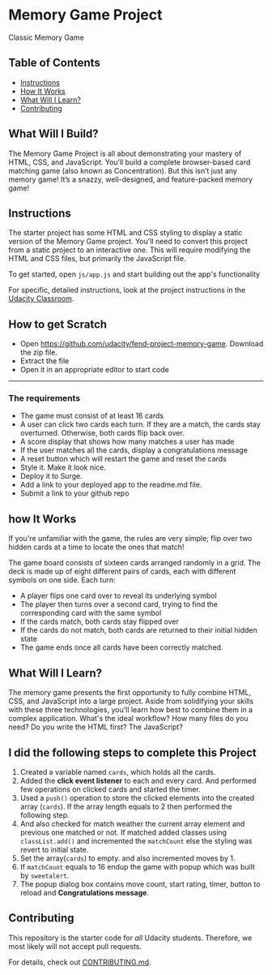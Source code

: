 # Memory Game Project
Classic Memory Game
## Table of Contents

* [Instructions](#instructions)
* [How It Works](#howItWorks)
* [What Will I Learn?](#WhatWillILearn)
* [Contributing](#contributing)

## What Will I Build?

The Memory Game Project is all about demonstrating your mastery of HTML, CSS, and JavaScript. You’ll build a complete browser-based card matching game (also known as Concentration). But this isn’t just any memory game! It’s a snazzy, well-designed, and feature-packed memory game!

## Instructions

The starter project has some HTML and CSS styling to display a static version of the Memory Game project. You'll need to convert this project from a static project to an interactive one. This will require modifying the HTML and CSS files, but primarily the JavaScript file.

To get started, open `js/app.js` and start building out the app's functionality

For specific, detailed instructions, look at the project instructions in the [Udacity Classroom](https://classroom.udacity.com/me).

## How to get Scratch

* Open <https://github.com/udacity/fend-project-memory-game>. Download the zip file.
* Extract the file
* Open it in an appropriate editor to start code
____________________

### The requirements

* The game must consist of at least 16 cards
* A user can click two cards each turn. If they are a match, the cards stay overturned. Otherwise, both cards flip back over.
* A score display that shows how many matches a user has made
* If the user matches all the cards, display a congratulations message
* A reset button which will restart the game and reset the cards
* Style it. Make it look nice.
* Deploy it to Surge.
* Add a link to your deployed app to the readme.md file.
* Submit a link to your github repo

## how It Works
If you're unfamiliar with the game, the rules are very simple; flip over two hidden cards at a time to locate the ones that match!

 The game board consists of sixteen cards arranged randomly in a grid. The deck is made up of eight different pairs of cards, each with different symbols on one side. Each turn:

* A player flips one card over to reveal its underlying symbol
* The player then turns over a second card, trying to find the corresponding card with the same symbol
* If the cards match, both cards stay flipped over
* If the cards do not match, both cards are returned to their initial hidden state
* The game ends once all cards have been correctly matched.

## What Will I Learn?

The memory game presents the first opportunity to fully combine HTML, CSS, and JavaScript into a large project. Aside from solidifying your skills with these three technologies, you'll learn how best to combine them in a complex application. What's the ideal workflow? How many files do you need? Do you write the HTML first? The JavaScript?

## I did the following steps to complete this Project

1. Created a variable named `cards`, which holds all the cards.
2. Added the **click event listener** to each and every card. And performed few operations on clicked cards and started the timer.
3. Used a `push()` operation to store the clicked elements into the created array (`cards`). If the array length equals to 2 then performed the following step.
4. And also checked for match weather the current array element and previous one matched or not. If matched added classes using `classList.add()` and incremented the `matchCount` else the styling was revert to initial state.
5. Set the array(`cards`) to empty. and also incremented moves by 1.
6. If `matchCount` equals to 16 endup the game with popup which was built by `sweetalert`.
7. The popup dialog box contains move count, start rating, timer, button to reload and **Congratulations message**.  

## Contributing

This repository is the starter code for _all_ Udacity students. Therefore, we most likely will not accept pull requests.

For details, check out [CONTRIBUTING.md](CONTRIBUTING.md).   
